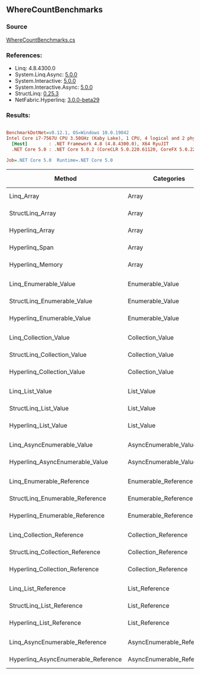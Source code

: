 ﻿## WhereCountBenchmarks

### Source
[WhereCountBenchmarks.cs](../NetFabric.Hyperlinq.Benchmarks/Benchmarks/WhereCountBenchmarks.cs)

### References:
- Linq: 4.8.4300.0
- System.Linq.Async: [5.0.0](https://www.nuget.org/packages/System.Linq.Async/5.0.0)
- System.Interactive: [5.0.0](https://www.nuget.org/packages/System.Interactive/5.0.0)
- System.Interactive.Async: [5.0.0](https://www.nuget.org/packages/System.Interactive.Async/5.0.0)
- StructLinq: [0.25.3](https://www.nuget.org/packages/StructLinq/0.25.3)
- NetFabric.Hyperlinq: [3.0.0-beta29](https://www.nuget.org/packages/NetFabric.Hyperlinq/3.0.0-beta29)

### Results:
``` ini

BenchmarkDotNet=v0.12.1, OS=Windows 10.0.19042
Intel Core i7-7567U CPU 3.50GHz (Kaby Lake), 1 CPU, 4 logical and 2 physical cores
  [Host]        : .NET Framework 4.8 (4.8.4300.0), X64 RyuJIT
  .NET Core 5.0 : .NET Core 5.0.2 (CoreCLR 5.0.220.61120, CoreFX 5.0.220.61120), X64 RyuJIT

Job=.NET Core 5.0  Runtime=.NET Core 5.0  

```
|                              Method |                Categories | Count |       Mean |   Error |  StdDev | Ratio |  Gen 0 | Gen 1 | Gen 2 | Allocated |
|------------------------------------ |-------------------------- |------ |-----------:|--------:|--------:|------:|-------:|------:|------:|----------:|
|                          Linq_Array |                     Array |   100 |   636.8 ns | 3.95 ns | 3.70 ns |  1.00 | 0.0153 |     - |     - |      32 B |
|                    StructLinq_Array |                     Array |   100 |   234.2 ns | 0.35 ns | 0.28 ns |  0.37 |      - |     - |     - |         - |
|                     Hyperlinq_Array |                     Array |   100 |   167.7 ns | 0.32 ns | 0.28 ns |  0.26 |      - |     - |     - |         - |
|                      Hyperlinq_Span |                     Array |   100 |   164.7 ns | 0.40 ns | 0.34 ns |  0.26 |      - |     - |     - |         - |
|                    Hyperlinq_Memory |                     Array |   100 |   190.7 ns | 0.25 ns | 0.21 ns |  0.30 |      - |     - |     - |         - |
|                                     |                           |       |            |         |         |       |        |       |       |           |
|               Linq_Enumerable_Value |          Enumerable_Value |   100 | 1,167.4 ns | 2.08 ns | 1.84 ns |  1.00 | 0.0153 |     - |     - |      32 B |
|         StructLinq_Enumerable_Value |          Enumerable_Value |   100 | 1,069.0 ns | 2.98 ns | 2.79 ns |  0.92 | 0.0153 |     - |     - |      32 B |
|          Hyperlinq_Enumerable_Value |          Enumerable_Value |   100 |   204.2 ns | 0.33 ns | 0.29 ns |  0.17 |      - |     - |     - |         - |
|                                     |                           |       |            |         |         |       |        |       |       |           |
|               Linq_Collection_Value |          Collection_Value |   100 | 1,167.7 ns | 3.31 ns | 2.77 ns |  1.00 | 0.0153 |     - |     - |      32 B |
|         StructLinq_Collection_Value |          Collection_Value |   100 | 1,088.3 ns | 2.76 ns | 2.58 ns |  0.93 | 0.0153 |     - |     - |      32 B |
|          Hyperlinq_Collection_Value |          Collection_Value |   100 |   203.3 ns | 0.31 ns | 0.27 ns |  0.17 |      - |     - |     - |         - |
|                                     |                           |       |            |         |         |       |        |       |       |           |
|                     Linq_List_Value |                List_Value |   100 | 1,153.8 ns | 3.52 ns | 2.75 ns |  1.00 | 0.0153 |     - |     - |      32 B |
|               StructLinq_List_Value |                List_Value |   100 |   397.2 ns | 3.08 ns | 2.88 ns |  0.34 |      - |     - |     - |         - |
|                Hyperlinq_List_Value |                List_Value |   100 |   358.9 ns | 1.94 ns | 1.82 ns |  0.31 |      - |     - |     - |         - |
|                                     |                           |       |            |         |         |       |        |       |       |           |
|          Linq_AsyncEnumerable_Value |     AsyncEnumerable_Value |   100 | 2,165.8 ns | 5.26 ns | 4.66 ns |  1.00 | 0.0191 |     - |     - |      40 B |
|     Hyperlinq_AsyncEnumerable_Value |     AsyncEnumerable_Value |   100 | 5,691.8 ns | 8.07 ns | 7.16 ns |  2.63 | 0.0610 |     - |     - |     136 B |
|                                     |                           |       |            |         |         |       |        |       |       |           |
|           Linq_Enumerable_Reference |      Enumerable_Reference |   100 |   771.0 ns | 2.55 ns | 2.13 ns |  1.00 | 0.0153 |     - |     - |      32 B |
|     StructLinq_Enumerable_Reference |      Enumerable_Reference |   100 |   599.0 ns | 2.97 ns | 2.48 ns |  0.78 | 0.0153 |     - |     - |      32 B |
|      Hyperlinq_Enumerable_Reference |      Enumerable_Reference |   100 |   565.4 ns | 2.37 ns | 1.85 ns |  0.73 | 0.0153 |     - |     - |      32 B |
|                                     |                           |       |            |         |         |       |        |       |       |           |
|           Linq_Collection_Reference |      Collection_Reference |   100 |   772.4 ns | 3.35 ns | 2.97 ns |  1.00 | 0.0153 |     - |     - |      32 B |
|     StructLinq_Collection_Reference |      Collection_Reference |   100 |   585.3 ns | 3.35 ns | 3.14 ns |  0.76 | 0.0153 |     - |     - |      32 B |
|      Hyperlinq_Collection_Reference |      Collection_Reference |   100 |   565.4 ns | 1.26 ns | 1.18 ns |  0.73 | 0.0153 |     - |     - |      32 B |
|                                     |                           |       |            |         |         |       |        |       |       |           |
|                 Linq_List_Reference |            List_Reference |   100 |   768.5 ns | 4.69 ns | 4.16 ns |  1.00 | 0.0153 |     - |     - |      32 B |
|           StructLinq_List_Reference |            List_Reference |   100 |   585.7 ns | 3.06 ns | 2.86 ns |  0.76 | 0.0153 |     - |     - |      32 B |
|            Hyperlinq_List_Reference |            List_Reference |   100 |   372.9 ns | 0.55 ns | 0.49 ns |  0.49 |      - |     - |     - |         - |
|                                     |                           |       |            |         |         |       |        |       |       |           |
|      Linq_AsyncEnumerable_Reference | AsyncEnumerable_Reference |   100 | 2,064.2 ns | 4.18 ns | 3.70 ns |  1.00 | 0.0191 |     - |     - |      40 B |
| Hyperlinq_AsyncEnumerable_Reference | AsyncEnumerable_Reference |   100 | 5,883.8 ns | 9.57 ns | 8.49 ns |  2.85 | 0.0687 |     - |     - |     152 B |
